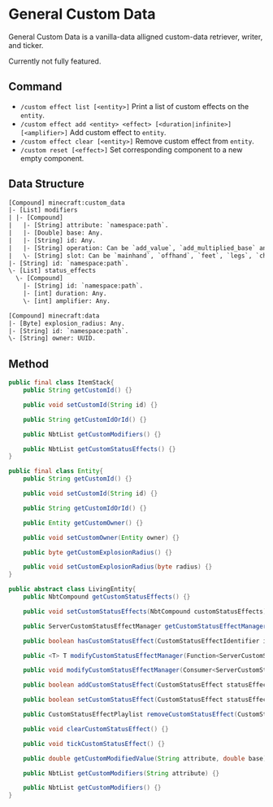 # General Custom Data

General Custom Data is a vanilla-data alligned custom-data retriever, writer, and ticker.

Currently not fully featured.

## Command

- `/custom effect list [<entity>]` Print a list of custom effects on the `entity`.
- `/custom effect add <entity> <effect> [<duration|infinite>] [<amplifier>]` Add custom effect to `entity`.
- `/custom effect clear [<entity>]` Remove custom effect from `entity`.
- `/custom reset [<effect>]` Set corresponding component to a new empty component.

## Data Structure

```txt
[Compound] minecraft:custom_data
|- [List] modifiers
| |- [Compound]
|   |- [String] attribute: `namespace:path`.
|   |- [Double] base: Any.
|   |- [String] id: Any.
|   |- [String] operation: Can be `add_value`, `add_multiplied_base` and `add_multiplied_total`.
|   \- [String] slot: Can be `mainhand`, `offhand`, `feet`, `legs`, `chest` and `head`.
|- [String] id: `namespace:path`.
\- [List] status_effects
  \- [Compound]
    |- [String] id: `namespace:path`.
    |- [int] duration: Any.
    \- [int] amplifier: Any.
```

```txt
[Compound] minecraft:data
|- [Byte] explosion_radius: Any.
|- [String] id: `namespace:path`.
\- [String] owner: UUID.
```

## Method

```java
public final class ItemStack{
    public String getCustomId() {}

    public void setCustomId(String id) {}

    public String getCustomIdOrId() {}

    public NbtList getCustomModifiers() {}

    public NbtList getCustomStatusEffects() {}
}
```

```java
public final class Entity{
    public String getCustomId() {}

    public void setCustomId(String id) {}

    public String getCustomIdOrId() {}

    public Entity getCustomOwner() {}

    public void setCustomOwner(Entity owner) {}

    public byte getCustomExplosionRadius() {}

    public void setCustomExplosionRadius(byte radius) {}
}
```

```java
public abstract class LivingEntity{
    public NbtCompound getCustomStatusEffects() {}

    public void setCustomStatusEffects(NbtCompound customStatusEffects) {}

    public ServerCustomStatusEffectManager getCustomStatusEffectManager() {}

    public boolean hasCustomStatusEffect(CustomStatusEffectIdentifier id) {}

    public <T> T modifyCustomStatusEffectManager(Function<ServerCustomStatusEffectManager, T> action) {}

    public void modifyCustomStatusEffectManager(Consumer<ServerCustomStatusEffectManager> action) {}

    public boolean addCustomStatusEffect(CustomStatusEffect statusEffect) {}

    public boolean setCustomStatusEffect(CustomStatusEffect statusEffect) {}

    public CustomStatusEffectPlaylist removeCustomStatusEffect(CustomStatusEffectIdentifier id) {}

    public void clearCustomStatusEffect() {}

    public void tickCustomStatusEffect() {}

    public double getCustomModifiedValue(String attribute, double base) {}

    public NbtList getCustomModifiers(String attribute) {}

    public NbtList getCustomModifiers() {}
}
```

